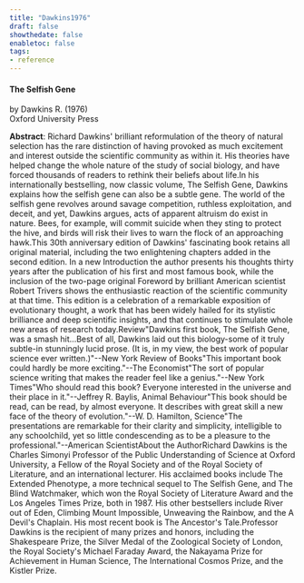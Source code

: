 ```yaml
---
title: "Dawkins1976"
draft: false
showthedate: false
enabletoc: false
tags:
- reference
---
```


#### **The Selfish Gene**     
by Dawkins R. (1976)         
Oxford University Press      

**Abstract**:  Richard Dawkins' brilliant reformulation of the theory of natural selection has the rare distinction of having provoked as much excitement and interest outside the scientific community as within it. His theories have helped change the whole nature of the study of social biology, and have forced thousands of readers to rethink their beliefs about life.In his internationally bestselling, now classic volume, The Selfish Gene, Dawkins explains how the selfish gene can also be a subtle gene. The world of the selfish gene revolves around savage competition, ruthless exploitation, and deceit, and yet, Dawkins argues, acts of apparent altruism do exist in nature. Bees, for example, will commit suicide when they sting to protect the hive, and birds will risk their lives to warn the flock of an approaching hawk.This 30th anniversary edition of Dawkins' fascinating book retains all original material, including the two enlightening chapters added in the second edition. In a new Introduction the author presents his thoughts thirty years after the publication of his first and most famous book, while the inclusion of the two-page original Foreword by brilliant American scientist Robert Trivers shows the enthusiastic reaction of the scientific community at that time. This edition is a celebration of a remarkable exposition of evolutionary thought, a work that has been widely hailed for its stylistic brilliance and deep scientific insights, and that continues to stimulate whole new areas of research today.Review"Dawkins first book, The Selfish Gene, was a smash hit...Best of all, Dawkins laid out this biology-some of it truly subtle-in stunningly lucid prose. (It is, in my view, the best work of popular science ever written.)"--New York Review of Books"This important book could hardly be more exciting."--The Economist"The sort of popular science writing that makes the reader feel like a genius."--New York Times"Who should read this book? Everyone interested in the universe and their place in it."--Jeffrey R. Baylis, Animal Behaviour"This book should be read, can be read, by almost everyone. It describes with great skill a new face of the theory of evolution."--W. D. Hamilton, Science"The presentations are remarkable for their clarity and simplicity, intelligible to any schoolchild, yet so little condescending as to be a pleasure to the professional."--American ScientistAbout the AuthorRichard Dawkins is the Charles Simonyi Professor of the Public Understanding of Science at Oxford University, a Fellow of the Royal Society and of the Royal Society of Literature, and an international lecturer. His acclaimed books include The Extended Phenotype, a more technical sequel to The Selfish Gene, and The Blind Watchmaker, which won the Royal Society of Literature Award and the Los Angeles Times Prize, both in 1987. His other bestsellers include River out of Eden, Climbing Mount Impossible, Unweaving the Rainbow, and the A Devil's Chaplain. His most recent book is The Ancestor's Tale.Professor Dawkins is the recipient of many prizes and honors, including the Shakespeare Prize, the Silver Medal of the Zoological Society of London, the Royal Society's Michael Faraday Award, the Nakayama Prize for Achievement in Human Science, The International Cosmos Prize, and the Kistler Prize.

